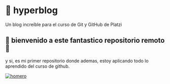 # 🌌 hyperblog 
Un blog increíble para el curso de Git y GitHub de Platzi
##  🐸 bienvenido a este fantastico repositorio remoto 🐸
y si, es mi primer repositorio donde ademas, estoy aplicando todo lo aprendido del curso de github.

[![homero](https://i.pinimg.com/originals/80/2f/6b/802f6b55de54cec2eeacc6df2d7cb464.gif "homero")](https://i.pinimg.com/originals/80/2f/6b/802f6b55de54cec2eeacc6df2d7cb464.gif "homero")
